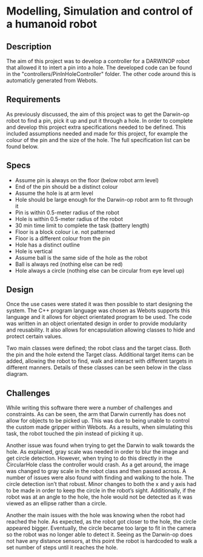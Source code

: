 # Modelling, Simulation and control of a humanoid robot

## Description
The aim of this project was to develop a controller for a DARWINOP robot that allowed it to intert a pin into a hole. The developed code can be found in the "controllers/PinInHoleController" folder. The other code around this is automaticly generated from Webots.

## Requirements
As previously discussed, the aim of this project was to get the Darwin-op robot to find a pin, pick it up and put it through a hole. In order to complete and develop this project extra specifications needed to be defined. This included assumptions needed and made for this project, for example the colour of the pin and the size of the hole. The full specification list can be found below.

## Specs
* Assume pin is always on the floor (below robot arm level)
* End of the pin should be a distinct colour
* Assume the hole is at arm level
* Hole should be large enough for the Darwin-op robot arm to fit through it
* Pin is within 0.5-meter radius of the robot
* Hole is within 0.5-meter radius of the robot
* 30 min time limit to complete the task (battery length)
* Floor is a block colour i.e. not patterned
* Floor is a different colour from the pin
* Hole has a distinct outline
* Hole is vertical
* Assume ball is the same side of the hole as the robot
* Ball is always red (nothing else can be red)
* Hole always a circle (nothing else can be circular from eye level up)

## Design
Once the use cases were stated it was then possible to start designing the system. The C++ program language was chosen as Webots supports this language and it allows for object orientated program to be used. The code was written in an object orientated design in order to provide modularity and reusability. It also allows for encapsulation allowing classes to hide and protect certain values.  

Two main classes were defined; the robot class and the target class. Both the pin and the hole extend the Target class. Additional target items can be added, allowing the robot to find, walk and interact with different targets in different manners. Details of these classes can be seen below in the class diagram.

## Challenges
While writing this software there were a number of challenges and constraints. As can be seen, the arm that Darwin currently has does not allow for objects to be picked up. This was due to being unable to control the custom made gripper within Webots. As a results, when simulating this task, the robot touched the pin instead of picking it up.

Another issue was found when trying to get the Darwin to walk towards the hole. As explained, gray scale was needed in order to blur the image and get circle detection. However, when trying to do this directly in the CircularHole class the controller would crash. As a get around, the image was changed to gray scale in the robot class and then passed across. A number of issues were also found with finding and walking to the hole. The circle detection isn’t that robust. Minor changes to both the x and y axis had to be made in order to keep the circle in the robot’s sight. Additionally, if the robot was at an angle to the hole, the hole would not be detected as it was viewed as an ellipse rather than a circle.

Another the main issues with the hole was knowing when the robot had reached the hole. As expected, as the robot got closer to the hole, the circle appeared bigger. Eventually, the circle became too large to fit in the camera so the robot was no longer able to detect it. Seeing as the Darwin-op does not have any distance sensors, at this point the robot is hardcoded to walk a set number of steps until it reaches the hole.
